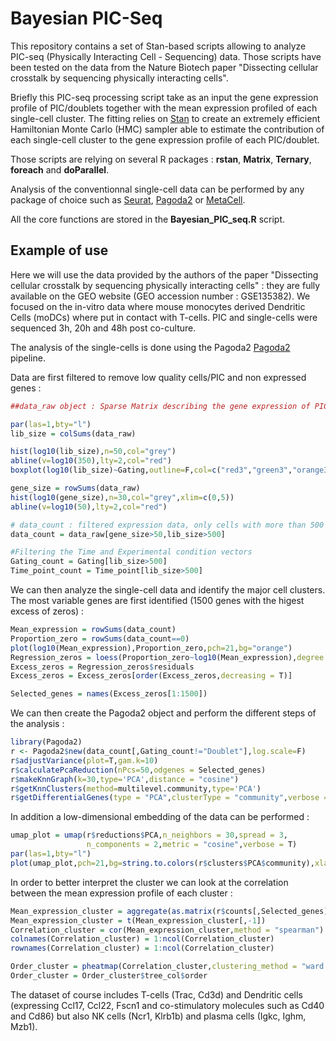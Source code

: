  # Bayesian PIC-Seq

This repository contains a set of Stan-based scripts allowing to analyze PIC-seq (Physically Interacting Cell - Sequencing) data. Those scripts have been tested on the data from the Nature Biotech paper "Dissecting cellular crosstalk by sequencing physically interacting cells".

Briefly this PIC-seq processing script take as an input the gene expression profile of PIC/doublets together with the mean expression profiled of each single-cell cluster. The fitting relies on [Stan](https://mc-stan.org/) to create an extremely efficient Hamiltonian Monte Carlo (HMC) sampler able to estimate the contribution of each single-cell cluster to the gene expression profile of each PIC/doublet.

Those scripts are relying on several R packages : **rstan**, **Matrix**, **Ternary**, **foreach** and **doParallel**.

Analysis of the conventionnal single-cell data can be performed by any package of choice such as [Seurat](https://satijalab.org/seurat/), [Pagoda2](https://github.com/kharchenkolab/pagoda2) or [MetaCell](https://tanaylab.github.io/metacell/).

All the core functions are stored in the **Bayesian_PIC_seq.R** script.

Example of use
--------------

Here we will use the data provided by the authors of the paper "Dissecting cellular crosstalk by sequencing physically interacting cells" : they are fully available on the GEO website (GEO accession number : GSE135382). We focused on the in-vitro data where mouse monocytes derived Dendritic Cells (moDCs) where put in contact with T-cells. PIC and single-cells were sequenced 3h, 20h and 48h post co-culture. 

The analysis of the single-cells is done using the Pagoda2 [Pagoda2](https://github.com/kharchenkolab/pagoda2) pipeline. 

Data are first filtered to remove low quality cells/PIC and non expressed genes :

```r
##data_raw object : Sparse Matrix describing the gene expression of PIC and single cells 

par(las=1,bty="l")
lib_size = colSums(data_raw)

hist(log10(lib_size),n=50,col="grey")
abline(v=log10(350),lty=2,col="red")
boxplot(log10(lib_size)~Gating,outline=F,col=c("red3","green3","orange3"),xlab="Gating",ylab="Total UMIs (Log10)")

gene_size = rowSums(data_raw)
hist(log10(gene_size),n=30,col="grey",xlim=c(0,5))
abline(v=log10(50),lty=2,col="red")

# data_count : filtered expression data, only cells with more than 500 UMIs and genes with more than 50 UMIs are kepts
data_count = data_raw[gene_size>50,lib_size>500]

#Filtering the Time and Experimental condition vectors
Gating_count = Gating[lib_size>500]
Time_point_count = Time_point[lib_size>500]

```
We can then analyze the single-cell data and identify the major cell clusters. The most variable genes are first identified (1500 genes with the higest excess of zeros) :

```r
Mean_expression = rowSums(data_count)
Proportion_zero = rowSums(data_count==0)
plot(log10(Mean_expression),Proportion_zero,pch=21,bg="orange")
Regression_zeros = loess(Proportion_zero~log10(Mean_expression),degree = 2)
Excess_zeros = Regression_zeros$residuals
Excess_zeros = Excess_zeros[order(Excess_zeros,decreasing = T)]

Selected_genes = names(Excess_zeros[1:1500])

```
We can then create the Pagoda2 object and perform the different steps of the analysis :

```r
library(Pagoda2)
r <- Pagoda2$new(data_count[,Gating_count!="Doublet"],log.scale=F)
r$adjustVariance(plot=T,gam.k=10)
r$calculatePcaReduction(nPcs=50,odgenes = Selected_genes)
r$makeKnnGraph(k=30,type='PCA',distance = "cosine")
r$getKnnClusters(method=multilevel.community,type='PCA')
r$getDifferentialGenes(type = "PCA",clusterType = "community",verbose = T,z.threshold = 3)

```
In addition a low-dimensional embedding of the data can be performed :

```r
umap_plot = umap(r$reductions$PCA,n_neighbors = 30,spread = 3,
                 n_components = 2,metric = "cosine",verbose = T)
par(las=1,bty="l")
plot(umap_plot,pch=21,bg=string.to.colors(r$clusters$PCA$community),xlab="UMAP 1",ylab="UMAP 2",main="All cells")

```

In order to better interpret the cluster we can look at the correlation between the mean expression profile of each cluster :

```r
Mean_expression_cluster = aggregate(as.matrix(r$counts[,Selected_genes]),FUN = mean,by=list(r$clusters$PCA$community))
Mean_expression_cluster = t(Mean_expression_cluster[,-1])
Correlation_cluster = cor(Mean_expression_cluster,method = "spearman")
colnames(Correlation_cluster) = 1:ncol(Correlation_cluster)
rownames(Correlation_cluster) = 1:ncol(Correlation_cluster)

Order_cluster = pheatmap(Correlation_cluster,clustering_method = "ward.D")
Order_cluster = Order_cluster$tree_col$order
```
The dataset of course includes T-cells (Trac, Cd3d) and Dendritic cells (expressing Ccl17, Ccl22, Fscn1 and co-stimulatory molecules such as Cd40 and Cd86) but also NK cells (Ncr1, Klrb1b) and plasma cells (Igkc, Ighm, Mzb1).




